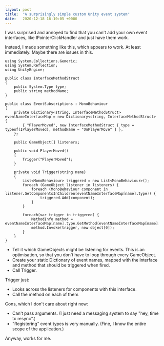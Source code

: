 ```yaml
---
layout: post
title:  "A surprisingly simple custom Unity event system"
date:   2020-12-18 16:10:05 +0000
---
```


I was surprised and annoyed to find that you can't add your own event interfaces, like IPointerClickHandler and just have them work.

Instead, I made something like this, which appears to work. At least immediately. Maybe there are issues in this.

```
using System.Collections.Generic;
using System.Reflection;
using UnityEngine;

public class InterfaceMethodStruct
{
    public System.Type type;
    public string methodName;
}

public class EventSubscriptions : MonoBehaviour
{
    private Dictionary<string, InterfaceMethodStruct> eventNameInterfaceMap = new Dictionary<string, InterfaceMethodStruct> {
        { "PlayerMoved", new InterfaceMethodStruct { type = typeof(IPlayerMoved), methodName = "OnPlayerMove" } },
    };

    public GameObject[] listeners;

    public void PlayerMoved()
    {
        Trigger("PlayerMoved");
    }

    private void Trigger(string name)
    {
        List<MonoBehaviour> triggered = new List<MonoBehaviour>();
        foreach (GameObject listener in listeners) {
            foreach (MonoBehaviour component in listener.GetComponentsInChildren(eventNameInterfaceMap[name].type)) {
                triggered.Add(component);
            }
        }
        
        foreach(var trigger in triggered) {
            MethodInfo method = eventNameInterfaceMap[name].type.GetMethod(eventNameInterfaceMap[name].methodName);
            method.Invoke(trigger, new object[0]);
        }
    }
}
```

* Tell it which GameObjects might be listening for events. This is an optimisation, so that you don't have to loop through every GameObject.
* Create your static Dictionary of event names, mapped with the interface and method that should be triggered when fired.
* Call Trigger.

Trigger just:

* Looks across the listeners for components with this interface.
* Call the method on each of them.

Cons, which I don't care about right now:

* Can't pass arguments. (I just need a messaging system to say "hey, time to resync".)
* "Registering" event types is very manually. (Fine, I know the entire scope of the application.)

Anyway, works for me.
